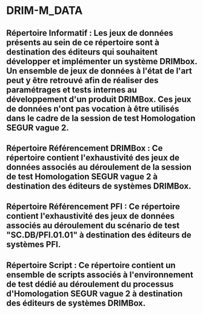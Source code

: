 # DRIM-M_DATA  

## Répertoire Informatif : Les jeux de données présents au sein de ce répertoire sont à destination des éditeurs qui souhaitent développer et implémenter un système DRIMbox. Un ensemble de jeux de données à l'état de l'art peut y être retrouvé afin de réaliser des paramétrages et tests internes au développement d'un produit DRIMBox. Ces jeux de données n'ont pas vocation à être utilisés dans le cadre de la session de test Homologation SEGUR vague 2.

## Répertoire Référencement DRIMBox : Ce répertoire contient l'exhaustivité des jeux de données associés au déroulement de la session de test Homologation SEGUR vague 2 à destination des éditeurs de systèmes DRIMBox. 

## Répertoire Référencement PFI : Ce répertoire contient l'exhaustivité des jeux de données associés au déroulement du scénario de test "SC.DB/PFI.01.01" à destination des éditeurs de systèmes PFI. 

## Répertoire Script : Ce répertoire contient un ensemble de scripts associés à l'environnement de test dédié au déroulement du processus d'Homologation SEGUR vague 2 à destination des éditeurs de systèmes DRIMBox. 

